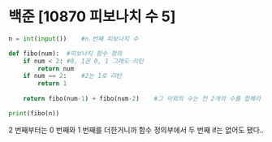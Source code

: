 # 백준 [10870 피보나치 수 5]
```python
n = int(input())    #n 번째 피보나치 수

def fibo(num):  #피보나치 함수 정의
    if num < 2: #0, 1은 0, 1 그래도 리턴
        return num
    if num == 2:    #2는 1로 리턴
        return 1
    
    return fibo(num-1) + fibo(num-2)    #그 이외의 수는 전 2개의 수를 합해라

print(fibo(n))
```
2 번째부터는 0 번째와 1 번째를 더한거니까 함수 정의부에서 두 번째 if는 없어도 됐다..
